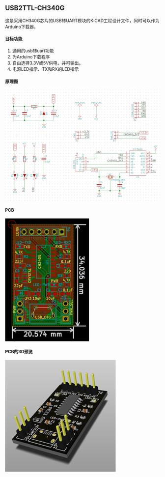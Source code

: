 ## USB2TTL-CH340G

这是采用CH340G芯片的USB转UART模块的KiCAD工程设计文件，同时可以作为Arduino下载器。

#### 目标功能

1. 通用的usb转uart功能
2. 为Arduino下载程序
3. 自由选择3.3V或5V供电，并可输出。
4. 电源LED指示、TX和RX的LED指示

#### 原理图

![sch](img/sch.png)

#### PCB

![pcb](img/pcb.png)

#### PCB的3D预览

![sch](img/preview.png)
